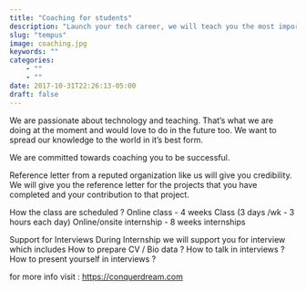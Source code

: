 ```yaml
---
title: "Coaching for students"
description: "Launch your tech career, we will teach you the most important technical skills that are in-demand in the market today such as Serverless Architecture, React JS, Python, C#, Java, Power BI, and Selenium automation"
slug: "tempus"
image: coaching.jpg
keywords: ""
categories: 
    - ""
    - ""
date: 2017-10-31T22:26:13-05:00
draft: false
---
```


We are passionate about technology and teaching. That’s what we are doing at the moment and would love to do in the future too. We want to spread our knowledge to the world in it’s best form. 

We are committed towards coaching you to be successful. 

Reference letter from a reputed organization like us will give you credibility. We will give you the reference letter for the projects that you have completed and your contribution to that project. 

How the class are scheduled ?
Online class - 4 weeks Class (3 days /wk - 3 hours each day) 
Online/onsite internship - 8 weeks internships 

Support for Interviews
During Internship we will support you for interview which includes 
How to prepare CV / Bio data ? 
How to talk in interviews ? 
How to present yourself in interviews ? 

for more info visit : https://conquerdream.com